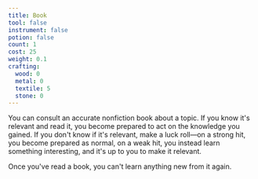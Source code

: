 ```yaml
---
title: Book
tool: false
instrument: false
potion: false
count: 1
cost: 25
weight: 0.1
crafting:
  wood: 0
  metal: 0
  textile: 5
  stone: 0
---
```


You can consult an accurate nonfiction book about a topic. If you know it's relevant and read it, you become prepared to act on the knowledge you gained. If you don't know if it's relevant, make a luck roll—on a strong hit, you become prepared as normal, on a weak hit, you instead learn something interesting, and it's up to you to make it relevant.

Once you've read a book, you can't learn anything new from it again.
